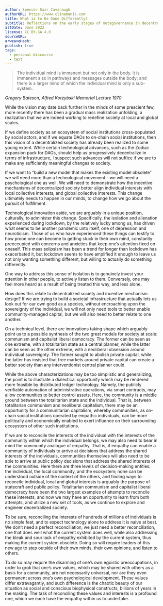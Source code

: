 ```yaml
---
author: Spencer Saar Cavanaugh
authorURL: https://www.clinamenic.com
title: What is to Be Done Differently?
subtitle: Reflections on the early stages of metagovernance in decentralized society.
altDate: June 2022
license: CC BY-SA 4.0
sourceURL: 
arweaveHash: 
publish: true
tags:
  - personal-discourse
  - text
---
```



> The individual mind is immanent but not only in the body. It is immanent also in pathways and messages outside the body; and there is a larger mind of which the individual mind is only a sub-system.

*Gregory Bateson, Alfred Korzybski Memorial Lecture 1970*

  
While the vision may date back further in the minds of some prescient few, more recently there has been a gradual mass realization unfolding, a realization that we are indeed working to redefine society at local and global scales.

If we define society as an ecosystem of social institutions cross-populated by social actors, and if we equate DAOs to on-chain social institutions, then this vision of a decentralized society has already been realized to some young extent. While certain technological advances, such as the Zodiac expansion pack for DAOs, should help us progressively decentralize in terms of infrastructure, I suspect such advances will not suffice if we are to make any sufficiently meaningful changes to society. 

If we want to “build a new model that makes the existing model obsolete” we will need more than a technological movement - we will need a psychological one as well. We will need to demonstrate how the incentive mechanisms of decentralized society better align individual interests with local collective interests, and global collective interests. This change ultimately needs to happen in our minds, to change how we go about the pursuit of fulfillment.

Technological innovation aside, we are arguably in a unique position, culturally, to administer this change. Specifically, the isolation and alienation experienced during lockdown, by the relatively lucky among us, has driven what seems to be another pandemic unto itself, one of depression and neuroticism. Those of us who have experienced these things can testify to how prone one can become to getting stuck in their own mind, constantly preoccupied with concerns and anxieties that keep one’s attention fixed on oneself. This mass solipsism has been a trend for longer than lockdown has exacerbated it, but lockdown seems to have amplified it enough to leave us not only wanting something different, but willing to actually do something differently.

One way to address this sense of isolation is to genuinely invest your attention in other people, to actively listen to them. Conversely, one may feel more heard as a result of being treated this way, and less alone.

How does this relate to decentralized society and incentive mechanism design? If we are trying to build a societal infrastructure that actually lets us look out for our own good as a species, without encroaching upon the sovereignty of the individual, we will not only need tools to better enable community-managed capital, but we will also need to better relate to one another. 

On a technical level, there are innovations taking shape which arguably point us to a possible synthesis of the two great models for society at scale: communism and capitalist liberal democracy. The former can be seen as one extreme, with a totalitarian state as a central planner, while the latter can be seen as the other extreme, with a neoliberal obsession around individual sovereignty. The former sought to abolish private capital, while the latter has insisted that free markets around private capital can create a better society than any interventionist central planner could. 

While the above characterizations may be too simplistic and generalizing, the point is to illustrate a dialectical opportunity which may be rendered more feasible by distributed ledger technology. Namely, the publicly verifiable automation of administrative operations, via smart contracts, may allow communities to better control assets. Here, the community is a middle ground between the totalitarian state and the individual. That is, between totalitarian communism and neoliberal capitalism, there may be an opportunity for a communitarian capitalism, whereby communities, as on-chain social institutions operated by empathic individuals, can be more politically and economically enabled to exert influence on their surrounding ecosystem of other such institutions. 

If we are to reconcile the interests of the individual with the interests of the community within which the individual belongs, we may also need to bear in mind the community analogue of empathy. That is, if empathy can enable a community of individuals to arrive at decisions that address the shared interests of the individuals, communities themselves will also need to be able to arrive at public policy decisions that address the shared interests of the communities. Here there are three levels of decision-making entities: the individual, the local community, and the ecosystem; none can be understood outside of the context of the others, and finding ways to reconcile individual, local and global interests is arguably the purpose of statecraft and public policy. Totalitarian communism and capitalist liberal democracy have been the two largest examples of attempts to reconcile these interests, and now we may have an opportunity to learn from both attempts, and utilize a new set of tools, as we continue to explore and engineer decentralized society.

To be sure, reconciling the interests of hundreds of millions of individuals is no simple feat, and to expect technology alone to address it is naive at best. We don’t need a perfect reconciliation, we just need a better reconciliation, one that does well what the current system does well, while also addressing the bleak and sour lack of empathy exhibited by the current system, thus making the current system obsolete. Doing so will require leaders of this new age to step outside of their own minds, their own opinions, and listen to others.

To do so may require the disarming of one’s own egoistic preoccupations, in order to grok that one’s own values, which may be shared with others as a basis for a community, are not necessarily universal, nor are they even permanent across one’s own psychological development. These values differ extravagantly, and such difference is the chaotic beauty of our situation as social and conscious biophysical constructs, billions of years in the making. The task of reconciling these values and interests is a profound one, which we each have the empathy within us to undertake.

